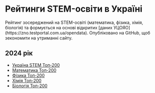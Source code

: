 <h1>Рейтинги STEM-освіти в Україні</h1>

<p>
Рейтинг зосереджений на STEM-освіті (математика, фізика, хімія, біологія) та формується на основі відкритих [даних УЦОЯО](https://zno.testportal.com.ua/opendata). Опубліковано на GitHub, щоб зекономити на утриманні сайту.
</p>

<h2>2024 рік</h2>
<p>
    <ul>
        <li><a href="https://github.com/bsurai/school-ratings-in-ukraine/blob/main/2024/ukraine-stem.md">Україна STEM Топ-200</a></li>
        <li><a href="https://github.com/bsurai/school-ratings-in-ukraine/blob/main/2024/math.md">Математика Топ-200</a></li>
        <li><a href="https://github.com/bsurai/school-ratings-in-ukraine/blob/main/2024/physics.md">Фізика Топ-200</a></li>
        <li><a href="https://github.com/bsurai/school-ratings-in-ukraine/blob/main/2024/chemistry.md">Хімія Топ-200</a></li>
        <li><a href="https://github.com/bsurai/school-ratings-in-ukraine/blob/main/2024/biology.md">Біологія Топ-200</a></li>
    </ul>
</p>